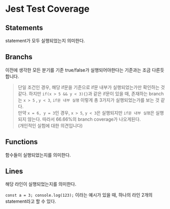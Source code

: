 # Jest Test Coverage

## Statements

statement가 모두 실행되었는지 의미한다.

## Branchs

이전에 생각한 모든 분기를 기준 true/false가 실행되어야한다는 기준과는 조금 다른듯 합니다.

> 단일 조건인 경우, 해당 if문을 기준으로 if문 내부가 실행되었는가만 확인하는 것 같다.
> 하지만 `if(x > 5 && y < 3){}`과 같은 if문이 있을 때, 존재하는 branch는 `x > 5` , `y < 3`, `if문 내부 실행` 이렇게 총 3가지가 실행되었는가를 보는 것 같다.  
> 만약 `x = 6, y = 3`인 경우, `x > 5`, `y < 3`은 실행되지만 `if문 내부 실행`은 실행되지 않는다. 따라서 66.66%의 branch coverage가 나오게된다.  
> (개인적인 실험에 대한 의견입니다)

## Functions

함수들이 실행되었는지를 의미한다.

## Lines

해당 라인이 실행되었는지를 의미한다.

`const a = 3; console.log(123);` 이라는 예시가 있을 때, 하나의 라인 2개의 statement라고 할 수 있다.
